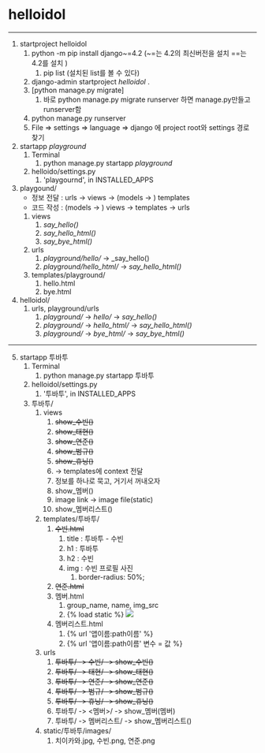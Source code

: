 # helloidol

---

1. startproject helloidol
   1. python -m pip install django~=4.2 (~=는 4.2의 최신버전을 설치 ==는 4.2를 설치 )
      1. pip list (설치된 list를 볼 수 있다)
   2. django-admin startproject _helloidol_ .
   3. [python manage.py migrate] 
      1. 바로 python manage.py migrate runserver 하면 manage.py만들고 runserver함
   4. python manage.py runserver
   5. File => settings => language => django 에 project root와 settings 경로 찾기
2. startapp _playground_
   1. Terminal
      1. python manage.py startapp _playground_
   2. helloido/settings.py
      1. 'playgournd', in INSTALLED_APPS
3. playgound/
   - 정보 전달 : urls -> views -> (models -> ) templates
   - 코드 작성 : (models -> ) views -> templates -> urls
   1. views
      1. _say_hello()_
      2. _say_hello_html()_
      3. _say_bye_html()_
   2. urls
      1. _playground/hello/_ -> _say_hello()
      2. _playground/hello_html/_ -> _say_hello_html()_
   3. templates/playground/
      1. hello.html
      2. bye.html
4. helloidol/
   1. urls, playground/urls
      1. _playground/_ -> _hello/_ -> _say_hello()_
      2. _playground/_ -> _hello_html/_ -> _say_hello_html()_
      3. _playground/_ -> _bye_html/_ -> _say_bye_html()_
---
5. startapp 투바투
   1. Terminal
      1. python manage.py startapp 투바투
   2. helloidol/settings.py
      1. '투바투', in INSTALLED_APPS
   3. 투바투/
      1. views
         1. ~~show_수빈()~~
         2. ~~show_태현()~~
         3. ~~show_연준()~~
         4. ~~show_범규()~~
         5. ~~show_휴닝()~~
         6. -> templates에 context 전달
         7. 정보를 하나로 묵고, 거기서 꺼내오자
         8. show_멤버()
         9. image link -> image file(static)
         10. show_멤버리스트()
      2. templates/투바투/
         1. ~~수빈.html~~
            1. title : 투바투 - 수빈
            2. h1 : 투바투
            3. h2 : 수빈
            4. img : 수빈 프로필 사진
               1. border-radius: 50%;
         2. ~~연준.html~~
         3. 멤버.html
            1. group_name, name, img_src
            2. {% load static %} <img src="{% static img_src %}">
         4. 멤버리스트.html
            1. {% url '앱이름:path이름' %}
            2. {% url '앱이름:path이름' 변수 = 값 %}
      3. urls
         1. ~~투바투/ -> 수빈/ -> show_수빈()~~
         2. ~~투바투/ -> 태현/ -> show_태현()~~
         3. ~~투바투/ -> 연준/ -> show_연준()~~
         4. ~~투바투/ -> 범규/ -> show_범규()~~
         5. ~~투바투/ -> 휴닝/ -> show_휴닝()~~
         6. 투바투/ -> <멤버>/ -> show_멤버(멤버)
         7. 투바투/ -> 멤버리스트/ -> show_멤버리스트()
      4. static/투바투/images/
         1. 치이카와.jpg, 수빈.png, 연준.png
